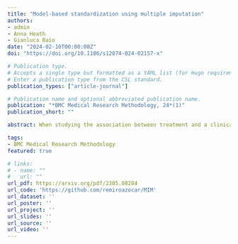 ```yaml
---
title: "Model-based standardization using multiple imputation"
authors:
- admin
- Anna Heath
- Gianluca Baio
date: "2024-02-10T00:00:00Z"
doi: "https://doi.org/10.1186/s12874-024-02157-x"

# Publication type.
# Accepts a single type but formatted as a YAML list (for Hugo requirements).
# Enter a publication type from the CSL standard.
publication_types: ["article-journal"]

# Publication name and optional abbreviated publication name.
publication: "*BMC Medical Research Methodology, 24*(1)"
publication_short: ""

abstract: When studying the association between treatment and a clinical outcome, a parametric multivariable model of the conditional outcome expectation is often used to adjust for covariates. The treatment coefficient of the outcome model targets a conditional treatment effect. Model-based standardization is typically applied to average the model predictions over the target covariate distribution, and generate a covariate-adjusted estimate of the marginal treatment effect. The standard approach to model-based standardization involves maximum-likelihood estimation and use of the non-parametric bootstrap. We introduce a novel, general-purpose, model-based standardization method based on multiple imputation that is easily applicable when the outcome model is a generalized linear model. We term our proposed approach multiple imputation marginalization (MIM). MIM consists of two main stages - the generation of synthetic datasets and their analysis. MIM accommodates a Bayesian statistical framework, which naturally allows for the principled propagation of uncertainty, integrates the analysis into a probabilistic framework, and allows for the incorporation of prior evidence. We conduct a simulation study to benchmark the finite-sample performance of MIM in conjunction with a parametric outcome model. The simulations provide proof-of-principle in scenarios with binary outcomes, continuous-valued covariates, a logistic outcome model and the marginal log odds ratio as the target effect measure. When parametric modeling assumptions hold, MIM yields unbiased estimation in the target covariate distribution, valid coverage rates, and similar precision and efficiency than the standard approach to model-based standardization. We demonstrate that multiple imputation can be used to marginalize over a target covariate distribution, providing appropriate inference with a correctly specified parametric outcome model and offering statistical performance comparable to that of the standard approach to model-based standardization.

tags:
- BMC Medical Research Methodology
featured: true

# links:
# - name: ""
#   url: ""
url_pdf: https://arxiv.org/pdf/2305.08284
url_code: 'https://github.com/remiroazocar/MIM'
url_dataset: ''
url_poster: ''
url_project: ''
url_slides: ''
url_source: ''
url_video: ''
---
```

